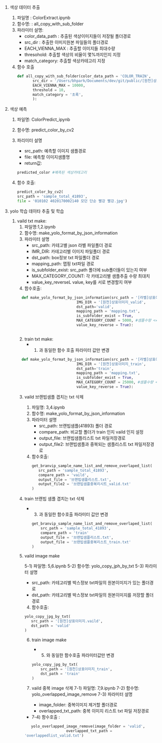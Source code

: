 1. 색상 데이터 추출
   1. 파일명 : ColorExtract.ipynb
   2. 함수명: : all_copy_with_sub_folder
   3. 파라미터 설명:
      - color_data_path : 추출된 색상이미지들이 저장될 폴더경로 
      - src_dir : 추출한 이미지원본 파일들의 폴더경로
      - EACH_VIENNA_MAX : 추출할 이미지들 최대수량
      - thresohold: 추출할 색상의 비율이 몇%까지인지 지정
      - match_category: 추출할 색상카테고리 지정
   4. 함수 호출
      ``` python
      def all_copy_with_sub_folder(color_data_path = 'COLOR_TRAIN', 
             src_dir = '/Users/bhpark/Documents/dev/git/public/[원천]상표이미지_train',
             EACH_VIENNA_MAX = 10000,
             threshold = 10,  
             match_category = '초록',      
             ): 
      ```
      
2. 색상 예측
   1. 파일명: ColorPredict_ipynb
   2. 함수명: predict_color_by_cv2
   3. 파리미터 설명
      - src_path: 예측할 이미지 샘플경로
      - file: 예측할 이미지샘플명
      - return값:
       ``` python
      predicted_color #예측된 색상카테고리
       ```
      
   4. 함수 호출:
      ``` python
      predict_color_by_cv2(
      src_path = 'sample_total_41893',
      file = '010102 4020170002140 모던 단순 빨강 빨강.jpg')
      ```
      
3. yolo 학습 데이타 추출 및 학습
   1. vaild txt make:
      1. 파일명:1,2.ipynb
      2. 함수명: make_yolo_format_by_json_information
      3. 파라미터 설명
         - src_path: 카테고별 json 라벨 파일폴더 경로
         - IMR_DIR: 카테고리별 이미지 파일폴더 경로
         - dst_path: box정보 txt 파일폴더 경로
         - mapping_path: 맵핑 txt파일 경로
         - is_subfolder_exist: src_path 폴더에 sub폴더들이 있는지 여부
         - MAX_CATEGORY_COUNT: 각 카테고리별 샘플추출 수량 최대치
         - value_key_reverseL value, key를 서로 변경할지 여부
      4. 함수호출:
      ``` python
        def make_yolo_format_by_json_information(src_path = '[라벨]상표이미지_valid',
                                 IMG_DIR = '[원천]상표이미지_valid',
                                 dst_path='valid',
                                 mapping_path = 'mapping.txt',
                                 is_subfolder_exist = True,
                                 MAX_CATEGORY_COUNT = 5000, #샘플수량 <= each_category_count
                                 value_key_reverse = True):
                     
         ```
      2. train txt make:
         - 1. 과 동일한 함수 호출 파라미터 값만 변경
      ``` python
        def make_yolo_format_by_json_information(src_path = '[라벨]상표이미지_train',
                                 IMG_DIR = '[원천]상표이미지_train',
                                 dst_path='train',
                                 mapping_path = 'mapping.txt',
                                 is_subfolder_exist = True,
                                 MAX_CATEGORY_COUNT = 25000, #샘플수량 <= each_category_count
                                 value_key_reverse = True):
      ```
      3. vaild 브랜빕샘플 겹치는 txt 삭제
         1. 파일명: 3,4.ipynb
         2. 함수명: make_yolo_format_by_json_information
         3. 파라미터 설명
            - src_path: 브랜빕샘플(41893) 폴더 경로
            - compare_path: 비교할 폴더가 train 인지 vaild 인지 설정
            - output_file: 브랜빕샘플리스트 txt 파일저장경로
            - output_file2: 브랜빕샘플과 중복되는 샘플리스트 txt 파일저장경로
         4. 함수호출:
            ``` python
            get_branvip_sample_name_list_and_remove_overlaped_list(
               src_path = 'sample_total_41893',
               compare_path = 'vaild',
               output_file = '브랜빕샘플리스트.txt',
               output_file2 = '브랜빕샘플중복리시트_valid.txt'
            )
            ```
      4. train 브랜빕 샘플 겹치는 txt 삭제
         - 3. 과 동일한 함수호출 파라미터 값만 변경
           ```python
           get_branvip_sample_name_list_and_remove_overlaped_list(
               src_path = 'sample_total_41893',
               compare_path = 'train'
               output_file = '브랜빕샘플리스트.txt',
               output_file = '브랜빕샘플중복리스트_train.txt'
           )
           ```
           
      5. vaild image make
      
         5-1) 파일명: 5,6.ipynb
         5-2) 함수명: yolo_copy_jph_by_txt
         5-3) 파라미터 설명
            - src_path: 카테고리별 박스정보 txt파일의 원본이미지가 있는 폴더경로
            - dst_path: 카테고리별 박스정보 txt파일의 원본이미지를 저장할 폴더경로
         4) 함수호출:
         ```python
         yolo_copy_jpg_by_txt(
            src_path = '[원천]상표이미지.vaild',
            dst_path = 'valid'
         )
         ```
         
         6) train image make
            - 5) 와 동일한 함수호출 파라미터값만 변경
            ```python
            yolo_copy_jpg_by_txt(
                src_path = '[원천]상표이미지_train',
                dst_path = 'train'
            )
            ```
            
         7) vaild 중복 image 삭제
            7-1) 파일명: 7,9.ipynb
            7-2) 함수명: yolo_overlapped_image_remove
            7-3) 파라미터 설명
               - image_folder: 중복이미지 제거할 폴더경로
               - overlapped_txt_path: 중복 이미지 리스트 txt 파일 저장경로
         - 
            7-4) 함수호출 :
            
         ```python
            yolo_overlapped_image_remove(image_folder = 'valid',
                            overlapped_txt_path = 
         'overlappedlist_valid.txt')
         ```
         